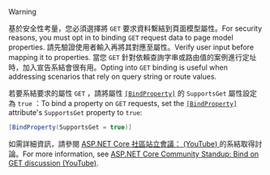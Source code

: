 > [!WARNING]
> <span data-ttu-id="f1b01-101">基於安全性考量，您必須選擇將 `GET` 要求資料繫結到頁面模型屬性。</span><span class="sxs-lookup"><span data-stu-id="f1b01-101">For security reasons, you must opt in to binding `GET` request data to page model properties.</span></span> <span data-ttu-id="f1b01-102">請先驗證使用者輸入再將其對應至屬性。</span><span class="sxs-lookup"><span data-stu-id="f1b01-102">Verify user input before mapping it to properties.</span></span> <span data-ttu-id="f1b01-103">當您 `GET` 針對依賴查詢字串或路由值的案例進行定址時，加入宣告系結會很有用。</span><span class="sxs-lookup"><span data-stu-id="f1b01-103">Opting into `GET` binding is useful when addressing scenarios that rely on query string or route values.</span></span>
>
> <span data-ttu-id="f1b01-104">若要系結要求的屬性 `GET` ，請將屬性 [`[BindProperty]`](xref:Microsoft.AspNetCore.Mvc.BindPropertyAttribute) 的 `SupportsGet` 屬性設定為 `true` ：</span><span class="sxs-lookup"><span data-stu-id="f1b01-104">To bind a property on `GET` requests, set the [`[BindProperty]`](xref:Microsoft.AspNetCore.Mvc.BindPropertyAttribute) attribute's `SupportsGet` property to `true`:</span></span>
>
> ```csharp
> [BindProperty(SupportsGet = true)]
> ```
>
> <span data-ttu-id="f1b01-105">如需詳細資訊，請參閱 [ASP.NET Core 社區站立會議： (YouTube) ](https://www.youtube.com/watch?v=p7iHB9V-KVU&feature=youtu.be&t=54m27s)的系結取得討論。</span><span class="sxs-lookup"><span data-stu-id="f1b01-105">For more information, see [ASP.NET Core Community Standup: Bind on GET discussion (YouTube)](https://www.youtube.com/watch?v=p7iHB9V-KVU&feature=youtu.be&t=54m27s).</span></span>
